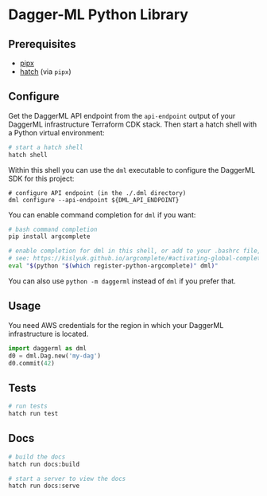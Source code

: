 # Dagger-ML Python Library

## Prerequisites

* [pipx](https://pypa.github.io/pipx/installation/)
* [hatch](https://hatch.pypa.io/latest/install/#pipx) (via `pipx`)

## Configure

Get the DaggerML API endpoint from the `api-endpoint` output of your DaggerML
infrastructure Terraform CDK stack. Then start a hatch shell with a Python
virtual environment:

```bash
# start a hatch shell
hatch shell
```

Within this shell you can use the `dml` executable to configure the DaggerML
SDK for this project:

```
# configure API endpoint (in the ./.dml directory)
dml configure --api-endpoint ${DML_API_ENDPOINT}
```

You can enable command completion for `dml` if you want:

```bash
# bash command completion
pip install argcomplete

# enable completion for dml in this shell, or add to your .bashrc file, or
# see: https://kislyuk.github.io/argcomplete/#activating-global-completion
eval "$(python "$(which register-python-argcomplete)" dml)"
```

You can also use `python -m daggerml` instead of `dml` if you prefer that.

## Usage

You need AWS credentials for the region in which your DaggerML infrastructure
is located.

```python
import daggerml as dml
d0 = dml.Dag.new('my-dag')
d0.commit(42)
```

## Tests

```bash
# run tests
hatch run test
```

## Docs

```bash
# build the docs
hatch run docs:build

# start a server to view the docs
hatch run docs:serve
```
